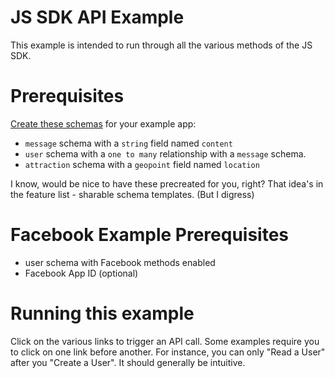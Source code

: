 # JS SDK API Example

This example is intended to run through all the various methods of the JS SDK.

# Prerequisites

<a href="https://www.stackmob.com/platform/api/schemas/create" target="_blank">Create these schemas</a> for your example app:

* `message` schema with a `string` field named `content`
* `user` schema with a `one to many` relationship with a `message` schema.
* `attraction` schema with a `geopoint` field named `location`

I know, would be nice to have these precreated for you, right?  That idea's in the feature list - sharable schema templates.  (But I digress)  

# Facebook Example Prerequisites

* user schema with Facebook methods enabled
* Facebook App ID (optional)

# Running this example

Click on the various links to trigger an API call.  Some examples require you to click on one link before another.  For instance, you can only "Read a User" after you "Create a User".  It should generally be intuitive.  


